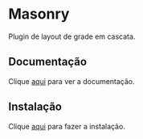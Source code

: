 # Masonry

Plugin de layout de grade em cascata.

## Documentação

Clique [aqui](https://github.com/desandro/masonry) para ver a documentação.

## Instalação

Clique [aqui](https://www.npmjs.com/package/masonry-layout) para fazer a instalação.
